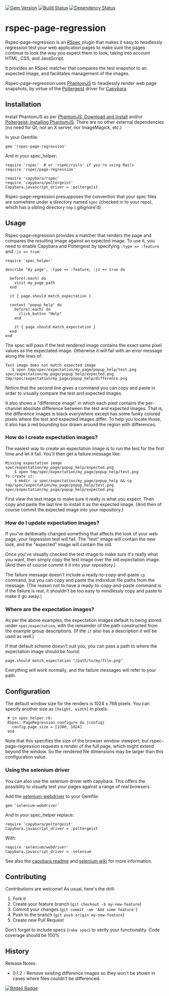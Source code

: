 
[![Gem Version](https://badge.fury.io/rb/rspec-page-regression.png)](http://badge.fury.io/rb/rspec-page-regression)
[![Build Status](https://secure.travis-ci.org/ronen/rspec-page-regression.png)](http://travis-ci.org/ronen/rspec-page-regression) 
[![Dependency Status](https://gemnasium.com/ronen/rspec-page-regression.png)](https://gemnasium.com/ronen/rspec-page-regression)

# rspec-page-regression


Rspec-page-regression is an [RSpec](https://github.com/rspec/rspec) plugin
that makes it easy to headlessly regression test your web application pages to make sure the pages continue to look the way you expect them to look, taking into account HTML, CSS, and JavaScript.

It provides an RSpec matcher that compares the test snapshot to an expected image, and facilitates management of the images.

Rspec-page-regression uses [PhantomJS](http://www.phantomjs.org/) to headlessly render web page snapshots, by virtue of the [Poltergeist](https://github.com/jonleighton/poltergeist) driver for [Capybara](https://github.com/jnicklas/capybara).


## Installation


Install PhantomJS as per [PhantomJS: Download and Install](http://phantomjs.org/download.html) and/or [Poltergeist: Installing PhantomJS](https://github.com/jonleighton/poltergeist#installing-phantomjs).  There are no other external dependencies (no need for Qt, nor an X server, nor ImageMagick, etc.)

In your Gemfile:

    gem 'rspec-page-regression'

And in your spec_helper:

    require 'rspec'  # or 'rspec/rails' if you're using Rails
    require 'rspec/page-regression'
    
	require 'capybara/rspec'
	require 'capybara/poltergeist'
	Capybara.javascript_driver = :poltergeist

Rspec-page-regression presupposes the convention that your spec files are somwhere under a directory named `spec` (checked in to your repo), which has a sibling directory `tmp` (.gitignore'd)

## Usage

Rspec-page-regression provides a matcher that renders the page and compares
the resulting image against an expected image.  To use it, you need to enable Capybara and Poltergeist by specifying `:type => :feature` and `:js => true`:

    require 'spec_helper'
    
    describe "my page", :type => :feature, :js => true do

      before(:each) do
        visit my_page_path
      end

      it { page.should match_expectation }

      context "popup help" do
        before(:each) do
          click_button "Help"
        end

        it { page.should match_expectation }
      end
    end
    
The spec will pass if the test rendered image contains the  exact same pixel values as the expectated image.  Otherwise it will fail with an error message along the lines of:

    Test image does not match expected image
       $ open tmp/spec/expectation/my_page/popup_help/test.png spec/expectation/my_page/popup_help/expected.png tmp/spec/expectation/my_page/popup_help/difference.png

Notice that the second line gives a command you can copy and paste in order to visually compare the test and expected images.

It also shows a "difference image" in which each pixel contains the per-channel absolute difference between the test and expected images.  That is, the difference images is black everywhere except has some funky colored pixels where the test and expected images differ.  To help you locate those, it also has a red bounding box drawn around the region with differences.

### How do I create expectation images?

The easiest way to create an expectation image is to run the test for the first time and let it fail.  You'll then get a failure message like:

    Missing expectation image spec/expectation/my_page/popup_help/expected.png
        $ open tmp/spec/expectation/my_page/popup_help/test.png
    To create it:
        $ mkdir -p spec/expectation/my_page/popup_help && cp tmp/spec/expectation/my_page/popup_help/test.png spec/expectation/my_page/popup_help/expected.png

First view the test image to make sure it really is what you expect.  Then copy and paste the last line to install it as the expected image.  (And then of course commit the expected image into your repository.)

### How do I update expectation images?

If you've deliberatly changed something that affects the look of your web page, your regression test will fail.  The "test" image will contain the new look, and the "expected" image will contain the old.

Once you've visually checked the test image to make sure it's really what you want, then simply copy the test image over the old expectation image.  (And then of course commit it it into your repository.)

The failure message doesn't include a ready-to-copy-and-paste `cp` command, but you can copy and paste the individual file paths from the message.  (The reason not to have a ready-to-copy-and-paste command is if the failure is real, it shouldn't be too easy to mindlessly copy and paste to make it go away.)

### Where are the expectation images?

As per the above examples, the expectation images default to being stored under `spec/expectation`, with the remainder of the path constructed from the example group descriptions. (If the `it` also has a description it will be used as well.)

If that default scheme doesn't suit you, you can pass a path to where the expectation image should be found:

    page.should match_expectation "/path/to/my/file.png"

Everything will work normally, and the failure messages will refer to your path.

## Configuration

The default window size for the renders is 1024 x 768 pixels.  You can specify another size as `[height, width]` in pixels:

     # in spec_helper.rb:
     RSpec::PageRegression.configure do |config|
       config.page_size = [1280, 1024]
     end

Note that this specifies the size of the browser window viewport; but rspec-page-regression requests a render of the full page, which might extend beyond the window.  So the rendered file dimensions may be larger than this configuration value.

### Using the selenium driver

You can also use the selenium driver with capybara. This offers the possiblity to visually test your pages against a range of real browsers. 

Add the [selenium-webdriver](https://rubygems.org/gems/selenium-webdriver) to your Gemfile:

    gem 'selenium-webdriver'

And in your spec_helper replace:

    require 'capybara/poltergeist'
    Capybara.javascript_driver = :poltergeist

With:

    require 'selenium/webdriver'
    Capybara.javascript_driver = :selenium


See also the [capybara readme](https://github.com/jnicklas/capybara#selenium) and [selenium wiki](https://code.google.com/p/selenium/wiki/RubyBindings) for more information.

## Contributing

Contributions are welcome!  As usual, here's the drill:

1. Fork it
2. Create your feature branch (`git checkout -b my-new-feature`)
3. Commit your changes (`git commit -am 'Add some feature'`)
4. Push to the branch (`git push origin my-new-feature`)
5. Create new Pull Request

Don't forget to include specs (`rake spec`) to verify your functionality.  Code coverage should be 100%

## History

Release Notes:

* 0.1.2 - Remove existing difference images so they won't be shown in cases where files couldn't be differenced.


[![Bitdeli Badge](https://d2weczhvl823v0.cloudfront.net/ronen/rspec-page-regression/trend.png)](https://bitdeli.com/free "Bitdeli Badge")

